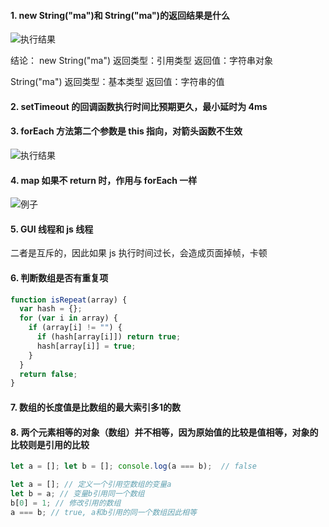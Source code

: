 #### 1. new String("ma")和 String("ma")的返回结果是什么

![执行结果](http://pic.yupoo.com/mazhenghjj/97759735/5646dfb9.png)

结论：
new String("ma") 返回类型：引用类型 返回值：字符串对象

String("ma") 返回类型：基本类型 返回值：字符串的值

#### 2. setTimeout 的回调函数执行时间比预期更久，最小延时为 4ms

#### 3. forEach 方法第二个参数是 this 指向，对箭头函数不生效

![执行结果](http://pic.yupoo.com/mazhenghjj/acf5c411/f805d9a0.png)

#### 4. map 如果不 return 时，作用与 forEach 一样

![例子](http://pic.yupoo.com/mazhenghjj/43d11aea/06b18ad8.png)

#### 5. GUI 线程和 js 线程

二者是互斥的，因此如果 js 执行时间过长，会造成页面掉帧，卡顿

#### 6. 判断数组是否有重复项

```javascript
function isRepeat(array) {
  var hash = {};
  for (var i in array) {
    if (array[i] != "") {
      if (hash[array[i]]) return true;
      hash[array[i]] = true;
    }
  }
  return false;
}
```

#### 7. 数组的长度值是比数组的最大索引多1的数

#### 8. 两个元素相等的对象（数组）并不相等，因为原始值的比较是值相等，对象的比较则是引用的比较
```js
let a = []; let b = []; console.log(a === b);  // false 

let a = []; // 定义一个引用空数组的变量a
let b = a; // 变量b引用同一个数组
b[0] = 1; // 修改引用的数组
a === b; // true, a和b引用的同一个数组因此相等
```